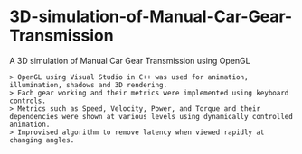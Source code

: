 # 3D-simulation-of-Manual-Car-Gear-Transmission
A 3D simulation of Manual Car Gear Transmission using OpenGL
    
    > OpenGL using Visual Studio in C++ was used for animation, illumination, shadows and 3D rendering.
    > Each gear working and their metrics were implemented using keyboard controls.
    > Metrics such as Speed, Velocity, Power, and Torque and their dependencies were shown at various levels using dynamically controlled animation.
    > Improvised algorithm to remove latency when viewed rapidly at changing angles.
